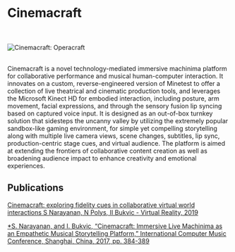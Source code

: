 # Cinemacraft

<br /><br />
![Cinemacraft: Operacraft](http://siddharthnarayanan.com/wp-content/uploads/2019/08/operacraft.jpg)
<br /><br />

Cinemacraft is a novel technology-mediated immersive machinima platform for collaborative performance and musical human-computer interaction. It innovates on a custom, reverse-engineered version of Minetest to offer a collection of live theatrical and cinematic production tools, and leverages the Microsoft Kinect HD for embodied interaction, including posture, arm movement, facial expressions, and through the sensory fusion lip syncing based on captured voice input. It is designed as an out-of-box turnkey solution that sidesteps the uncanny valley by utilizing the extremely popular sandbox-like gaming environment, for simple yet compelling storytelling along with multiple live camera views, scene changes, subtitles, lip sync, production-centric stage cues, and virtual audience. The platform is aimed at extending the frontiers of collaborative content creation as well as broadening audience impact to enhance creativity and emotional experiences.


## Publications

[Cinemacraft: exploring fidelity cues in collaborative virtual world interactions
S Narayanan, N Polys, II Bukvic - Virtual Reality, 2019](https://link.springer.com/article/10.1007/s10055-019-00382-0)

[*S. Narayanan, and I. Bukvic, “Cinemacraft: Immersive Live Machinima as an Empathetic Musical Storytelling Platform,” International Computer Music Conference, Shanghai, China, 2017, pp. 384-389](https://quod.lib.umich.edu/i/icmc/bbp2372.2017.065/--cinemacraft-immersive-live-machinima-as-an-empathetic?view=image)
